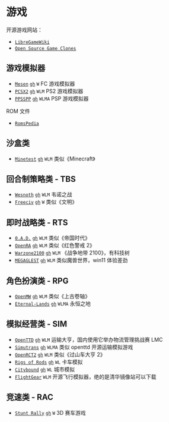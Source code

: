 # 游戏

开源游戏网站：

- [`LibreGameWiki`](https://libregamewiki.org/Main_Page)
- [`Open Source Game Clones`](https://osgameclones.com/)

## 游戏模拟器

- [`Mesen`](https://mesen.ca/) [`gh`](https://github.com/SourMesen/Mesen2/) `W` FC 游戏模拟器
- [`PCSX2`](https://pcsx2.net/) [`gh`](https://github.com/PCSX2/pcsx2) `WLM` PS2 游戏模拟器
- [`PPSSPP`](https://www.ppsspp.org/) [`gh`](https://github.com/hrydgard/ppsspp/) `WLMA` PSP 游戏模拟器

ROM 文件

- [`RomsPedia`](https://www.romspedia.com/)

## 沙盒类

- [`Minetest`](https://www.minetest.net) [`gh`](https://github.com/minetest/minetest) `WLM` 类似《Minecraft》

## 回合制策略类 - TBS

- [`Wesnoth`](https://www.wesnoth.org) [`gh`](https://github.com/wesnoth/wesnoth) `WLM` 韦诺之战
- [`Freeciv`](https://www.freeciv.org) [`gh`](https://github.com/freeciv/freeciv) `W` 类似《文明》

## 即时战略类 - RTS

- [`0.A.D.`](http://play0ad.com) [`gh`](https://github.com/0ad/0ad) `WLM` 类似《帝国时代》
- [`OpenRA`](https://www.openra.net) [`gh`](https://github.com/OpenRA/OpenRA) `WLM` 类似《红色警戒 2》
- [`Warzone2100`](https://wz2100.net) [`gh`](https://github.com/Warzone2100/warzone2100) `WLM` 《战争地带 2100》，有科技树
- [`MEGAGLEST`](https://megaglest.org) [`gh`](https://github.com/MegaGlest/megaglest-source) `WLM` 类似魔兽世界，win11 体验差劲

## 角色扮演类 - RPG

- [`OpenMW`](https://www.openmw.org) [`gh`](https://github.com/OpenMW/openmw) `WLM` 类似《上古卷轴》
- [`Eternal-Lands`](http://www.eternal-lands.com) [`gh`](https://github.com/raduprv/Eternal-Lands/) `WLMA` 永恒之地

## 模拟经营类 - SIM

- [`OpenTTD`](https://www.openttd.org) [`gh`](https://github.com/OpenTTD/OpenTTD) `WLM` 运输大亨，国内使用它举办物流管理挑战赛 LMC
- [`Simutrans`](https://www.simutrans.com/) [`gh`](https://github.com/aburch/simutrans) `WLMA` 类似 openttd 开源运输模拟游戏
- [`OpenRCT2`](https://openrct2.org) [`gh`](https://github.com/OpenRCT2/OpenRCT2) `WLM` 类似《过山车大亨 2》
- [`Rigs of Rods`](https://www.rigsofrods.org/) [`gh`](https://github.com/RigsOfRods/rigs-of-rods) `WL` 卡车模拟
- [`Citybound`](https://aeplay.org/citybound) [`gh`](https://github.com/citybound/citybound) `WL` 城市模拟
- [`FlightGear`](http://www.flightgear.org) `WLM` 开源飞行模拟器，绝的是清华镜像站可以下载

## 竞速类 - RAC

- [`Stunt Rally`](https://stuntrally.tuxfamily.org) [`gh`](https://github.com/stuntrally/stuntrally) `W` 3D 赛车游戏
